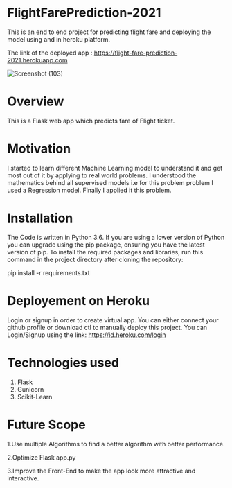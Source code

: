 # FlightFarePrediction-2021

This is an end to end project for predicting flight fare and deploying the model using and in heroku platform.

The link of the deployed app : https://flight-fare-prediction-2021.herokuapp.com

![Screenshot (103)](https://user-images.githubusercontent.com/80705710/111488840-a122fe00-875f-11eb-8098-80979dc757eb.png)

# Overview

This is a Flask web app which predicts fare of Flight ticket.

# Motivation

I started to learn different Machine Learning model to understand it and get most out of it by applying to real world problems. I understood the mathematics behind all supervised models i.e for this problem problem I used a Regression model. Finally I applied it this problem.

# Installation
The Code is written in Python 3.6. If you are using a lower version of Python you can upgrade using the pip package, ensuring you have the latest version of pip. To install the required packages and libraries, run this command in the project directory after cloning the repository:

pip install -r requirements.txt

# Deployement on Heroku

Login or signup in order to create virtual app. You can either connect your github profile or download ctl to manually deploy this project.
You can Login/Signup using the link: https://id.heroku.com/login

# Technologies used
 1. Flask
 2. Gunicorn
 3. Scikit-Learn
 
# Future Scope
 1.Use multiple Algorithms to find a better algorithm with better performance.
 
 2.Optimize Flask app.py
 
 3.Improve the Front-End to make the app look more attractive and interactive.
